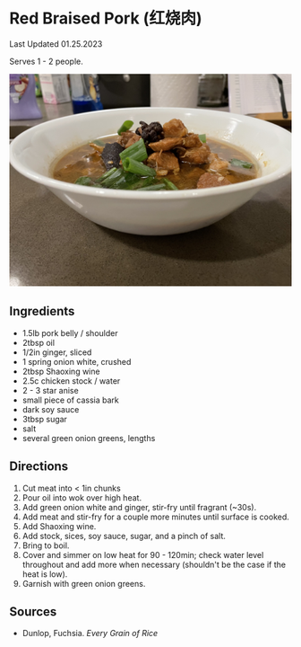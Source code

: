 # Red Braised Pork (红烧肉)

Last Updated 01.25.2023

Serves 1 - 2 people.

![red_braised_pork](/assets/red_braised_pork.jpg)

## Ingredients

* 1.5lb pork belly / shoulder
* 2tbsp oil
* 1/2in ginger, sliced
* 1 spring onion white, crushed
* 2tbsp Shaoxing wine
* 2.5c chicken stock / water
* 2 - 3 star anise
* small piece of cassia bark
* dark soy sauce
* 3tbsp sugar
* salt
* several green onion greens, lengths

## Directions

1. Cut meat into < 1in chunks
1. Pour oil into wok over high heat.
1. Add green onion white and ginger, stir-fry until fragrant (~30s).
1. Add meat and stir-fry for a couple more minutes until surface is cooked.
1. Add Shaoxing wine.
1. Add stock, sices, soy sauce, sugar, and a pinch of salt.
1. Bring to boil.
1. Cover and simmer on low heat for 90 - 120min; check water level throughout
   and add more when necessary (shouldn't be the case if the heat is low).
1. Garnish with green onion greens.

## Sources

* Dunlop, Fuchsia. _Every Grain of Rice_
